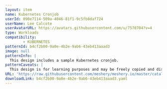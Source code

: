 ```yaml
---
layout: item
name: Kubernetes Cronjob
userId: 090e7114-509a-4046-81f1-9c5fb8daf724
userName: Lee Calcote
userAvatarURL: https://avatars.githubusercontent.com/u/7570704?v=4
type: Workloads
compatibility: 
        - KUBERNETES
patternId: b4cf2b00-9a0e-4b2e-9ab6-43eb413aaad3
image: null
patternInfo: |
  This design includes a sample Kubernetes cronjob.
patternCaveats: |
  This design is for learning purposes and may be freely copied and distributed.
URL: 'https://raw.githubusercontent.com/meshery/meshery.io/master/catalog/b4cf2b00-9a0e-4b2e-9ab6-43eb413aaad3.yaml'
downloadLink: b4cf2b00-9a0e-4b2e-9ab6-43eb413aaad3.yaml
---
```

